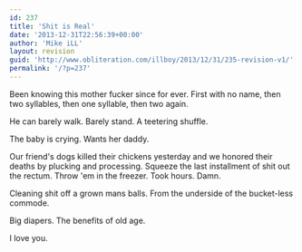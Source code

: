 ```yaml
---
id: 237
title: 'Shit is Real'
date: '2013-12-31T22:56:39+00:00'
author: 'Mike iLL'
layout: revision
guid: 'http://www.obliteration.com/illboy/2013/12/31/235-revision-v1/'
permalink: '/?p=237'
---
```


Been knowing this mother fucker since for ever. First with no name, then two syllables, then one syllable, then two again.

He can barely walk. Barely stand. A teetering shuffle.

The baby is crying. Wants her daddy.

Our friend's dogs killed their chickens yesterday and we honored their deaths by plucking and processing. Squeeze the last installment of shit out the rectum. Throw 'em in the freezer. Took hours. Damn.

Cleaning shit off a grown mans balls. From the underside of the bucket-less commode.

Big diapers. The benefits of old age.

I love you.